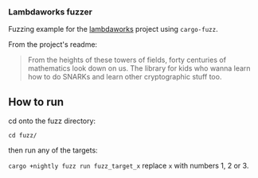 ### Lambdaworks fuzzer

Fuzzing example for the [lambdaworks](https://github.com/lambdaclass/lambdaworks) project using `cargo-fuzz`.

From the project's readme:
> From the heights of these towers of fields, forty centuries of mathematics look down on us. The library for kids who wanna learn how to do SNARKs and learn other cryptographic stuff too.

## How to run

cd onto the fuzz directory:

`cd fuzz/`

then run any of the targets:

`cargo +nightly fuzz run fuzz_target_x` replace `x` with numbers 1, 2 or 3.
